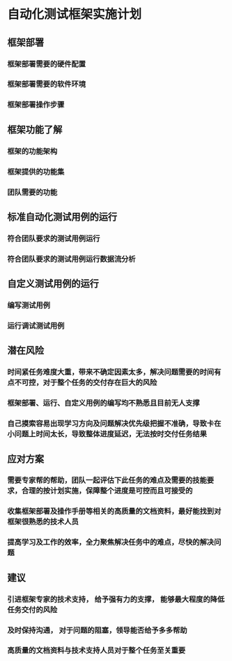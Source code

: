 
# 自动化测试框架实施计划


## 框架部署

### 框架部署需要的硬件配置

### 框架部署需要的软件环境

### 框架部署操作步骤



## 框架功能了解

### 框架的功能架构

### 框架提供的功能集

### 团队需要的功能


## 标准自动化测试用例的运行

### 符合团队要求的测试用例运行

### 符合团队要求的测试用例运行数据流分析


## 自定义测试用例的运行

### 编写测试用例

### 运行调试测试用例







## 潜在风险

### 时间紧任务难度大重，带来不确定因素太多，解决问题需要的时间有点不可控，对于整个任务的交付存在巨大的风险

### 框架部署、运行、自定义用例的编写均不熟悉且目前无人支撑

### 自己摸索容易出现学习方向及问题解决优先级把握不准确，导致卡在小问题上时间太长，导致整体进度延迟，无法按时交付任务结果



## 应对方案

### 需要专家帮的帮助，团队一起评估下此任务的难点及需要的技能要求，合理的按计划实施，保障整个进度是可控而且可接受的

### 收集框架部署及操作手册等相关的高质量的文档资料，最好能找到对框架很熟悉的技术人员

### 提高学习及工作的效率，全力聚焦解决任务中的难点，尽快的解决问题


## 建议

### 引进框架专家的技术支持， 给予强有力的支撑， 能够最大程度的降低任务交付的风险

### 及时保持沟通， 对于问题的阻塞，领导能否给予多多帮助

### 高质量的文档资料与技术支持人员对于整个任务至关重要



























